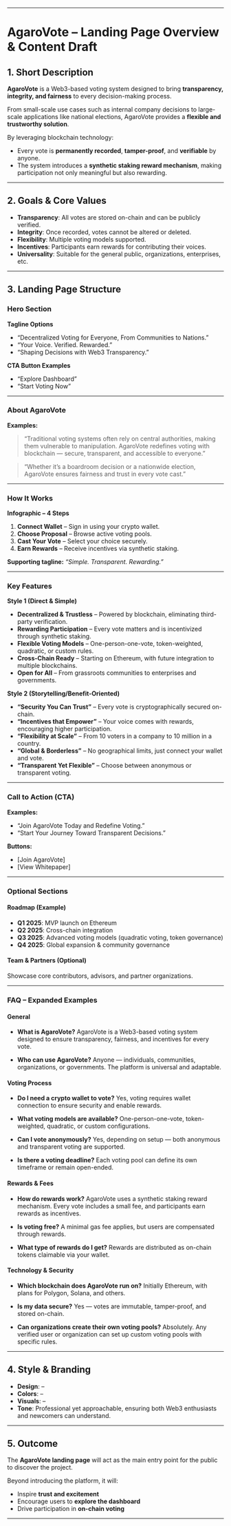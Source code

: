 
---

# **AgaroVote – Landing Page Overview & Content Draft**

## 1. Short Description

**AgaroVote** is a Web3-based voting system designed to bring **transparency, integrity, and fairness** to every decision-making process.

From small-scale use cases such as internal company decisions to large-scale applications like national elections, AgaroVote provides a **flexible and trustworthy solution**.

By leveraging blockchain technology:

* Every vote is **permanently recorded**, **tamper-proof**, and **verifiable** by anyone.
* The system introduces a **synthetic staking reward mechanism**, making participation not only meaningful but also rewarding.

---

## 2. Goals & Core Values

* **Transparency**: All votes are stored on-chain and can be publicly verified.
* **Integrity**: Once recorded, votes cannot be altered or deleted.
* **Flexibility**: Multiple voting models supported.
* **Incentives**: Participants earn rewards for contributing their voices.
* **Universality**: Suitable for the general public, organizations, enterprises, etc.

---

## 3. Landing Page Structure

### **Hero Section**

**Tagline Options**

* “Decentralized Voting for Everyone, From Communities to Nations.”
* “Your Voice. Verified. Rewarded.”
* “Shaping Decisions with Web3 Transparency.”

**CTA Button Examples**

* “Explore Dashboard”
* “Start Voting Now”

---

### **About AgaroVote**

**Examples:**

> “Traditional voting systems often rely on central authorities, making them vulnerable to manipulation. AgaroVote redefines voting with blockchain — secure, transparent, and accessible to everyone.”

> “Whether it’s a boardroom decision or a nationwide election, AgaroVote ensures fairness and trust in every vote cast.”

---

### **How It Works**

**Infographic – 4 Steps**

1. **Connect Wallet** – Sign in using your crypto wallet.
2. **Choose Proposal** – Browse active voting pools.
3. **Cast Your Vote** – Select your choice securely.
4. **Earn Rewards** – Receive incentives via synthetic staking.

**Supporting tagline:**
*“Simple. Transparent. Rewarding.”*

---

### **Key Features**

**Style 1 (Direct & Simple)**

* **Decentralized & Trustless** – Powered by blockchain, eliminating third-party verification.
* **Rewarding Participation** – Every vote matters and is incentivized through synthetic staking.
* **Flexible Voting Models** – One-person-one-vote, token-weighted, quadratic, or custom rules.
* **Cross-Chain Ready** – Starting on Ethereum, with future integration to multiple blockchains.
* **Open for All** – From grassroots communities to enterprises and governments.

**Style 2 (Storytelling/Benefit-Oriented)**

* **“Security You Can Trust”** – Every vote is cryptographically secured on-chain.
* **“Incentives that Empower”** – Your voice comes with rewards, encouraging higher participation.
* **“Flexibility at Scale”** – From 10 voters in a company to 10 million in a country.
* **“Global & Borderless”** – No geographical limits, just connect your wallet and vote.
* **“Transparent Yet Flexible”** – Choose between anonymous or transparent voting.

---

### **Call to Action (CTA)**

**Examples:**

* “Join AgaroVote Today and Redefine Voting.”
* “Start Your Journey Toward Transparent Decisions.”

**Buttons:**

* [Join AgaroVote]
* [View Whitepaper]

---

### **Optional Sections**

#### **Roadmap (Example)**

* **Q1 2025**: MVP launch on Ethereum
* **Q2 2025**: Cross-chain integration
* **Q3 2025**: Advanced voting models (quadratic voting, token governance)
* **Q4 2025**: Global expansion & community governance

#### **Team & Partners (Optional)**

Showcase core contributors, advisors, and partner organizations.

---

### **FAQ – Expanded Examples**

#### **General**

* **What is AgaroVote?**
  AgaroVote is a Web3-based voting system designed to ensure transparency, fairness, and incentives for every vote.

* **Who can use AgaroVote?**
  Anyone — individuals, communities, organizations, or governments. The platform is universal and adaptable.

#### **Voting Process**

* **Do I need a crypto wallet to vote?**
  Yes, voting requires wallet connection to ensure security and enable rewards.

* **What voting models are available?**
  One-person-one-vote, token-weighted, quadratic, or custom configurations.

* **Can I vote anonymously?**
  Yes, depending on setup — both anonymous and transparent voting are supported.

* **Is there a voting deadline?**
  Each voting pool can define its own timeframe or remain open-ended.

#### **Rewards & Fees**

* **How do rewards work?**
  AgaroVote uses a synthetic staking reward mechanism. Every vote includes a small fee, and participants earn rewards as incentives.

* **Is voting free?**
  A minimal gas fee applies, but users are compensated through rewards.

* **What type of rewards do I get?**
  Rewards are distributed as on-chain tokens claimable via your wallet.

#### **Technology & Security**

* **Which blockchain does AgaroVote run on?**
  Initially Ethereum, with plans for Polygon, Solana, and others.

* **Is my data secure?**
  Yes — votes are immutable, tamper-proof, and stored on-chain.

* **Can organizations create their own voting pools?**
  Absolutely. Any verified user or organization can set up custom voting pools with specific rules.

---

## 4. Style & Branding

* **Design**: –
* **Colors**: –
* **Visuals**: –
* **Tone**: Professional yet approachable, ensuring both Web3 enthusiasts and newcomers can understand.

---

## 5. Outcome

The **AgaroVote landing page** will act as the main entry point for the public to discover the project.

Beyond introducing the platform, it will:

* Inspire **trust and excitement**
* Encourage users to **explore the dashboard**
* Drive participation in **on-chain voting**

---